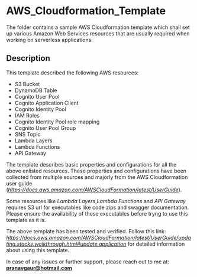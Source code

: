 # AWS_Cloudformation_Template

The folder contains a sample AWS Cloudformation template which shall set up various Amazon Web Services resources that are usually required when working on serverless applications.

## Description

This template described the following AWS resources:
* S3 Bucket
* DynamoDB Table
* Cognito User Pool
* Cognito Application Client
* Cognito Identity Pool
* IAM Roles
* Cognito Identity Pool role mapping
* Cognito User Pool Group
* SNS Topic
* Lambda Layers
* Lambda Functions
* API Gateway


The template describes basic properties and configurations for all the above enlisted resources. These properties and configurations have been collected from multiple sources and majorly from the AWS Cloudformation user guide (*https://docs.aws.amazon.com/AWSCloudFormation/latest/UserGuide*).

Some resources like *Lambda Layers*,*Lambda Functions* and *API Gateway* requires S3 url for executables like code zips and swagger documentation. Please ensure the availability of these executables before tryng to use this template as it is.

The above template has been tested and verified. Follow this link: *https://docs.aws.amazon.com/AWSCloudFormation/latest/UserGuide/updating.stacks.walkthrough.html#update.application* for detailed information about using this template.


In case of any issues or further support, please reach out to me at: **pranavgaur@hotmail.com** 
